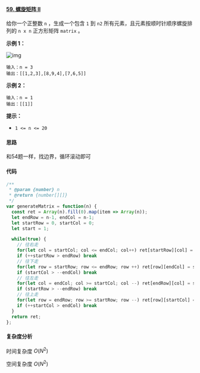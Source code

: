 #### [59. 螺旋矩阵 II](https://leetcode-cn.com/problems/spiral-matrix-ii/)

给你一个正整数 `n` ，生成一个包含 `1` 到 `n2` 所有元素，且元素按顺时针顺序螺旋排列的 `n x n` 正方形矩阵 `matrix` 。

 

**示例 1：**

![img](https://assets.leetcode.com/uploads/2020/11/13/spiraln.jpg)

```
输入：n = 3
输出：[[1,2,3],[8,9,4],[7,6,5]]
```

**示例 2：**

```
输入：n = 1
输出：[[1]]
```

 

**提示：**

- `1 <= n <= 20`

#### 思路

和54题一样，找边界，循环滚动即可

#### 代码

```JavaScript
/**
 * @param {number} n
 * @return {number[][]}
 */
var generateMatrix = function(n) {
  const ret = Array(n).fill(0).map(item => Array(n));
  let endRow = n-1, endCol = n-1;
  let startRow = 0, startCol = 0;
  let start = 1;

  while(true) {
    // 往右走
    for(let col = startCol; col <= endCol; col++) ret[startRow][col] = start++
    if (++startRow > endRow) break
    // 往下走
    for(let row = startRow; row <= endRow; row ++) ret[row][endCol] = start++
    if (startCol > --endCol) break
    // 往左走
    for(let col = endCol; col >= startCol; col --) ret[endRow][col] = start++
    if (startRow > --endRow) break
    // 往上走
    for(let row = endRow; row >= startRow; row --) ret[row][startCol] = start++
    if (++startCol > endCol) break
  }
  return ret;
};
```

#### 复杂度分析

时间复杂度	$O(N^2)$

空间复杂度	$O(N^2)$

